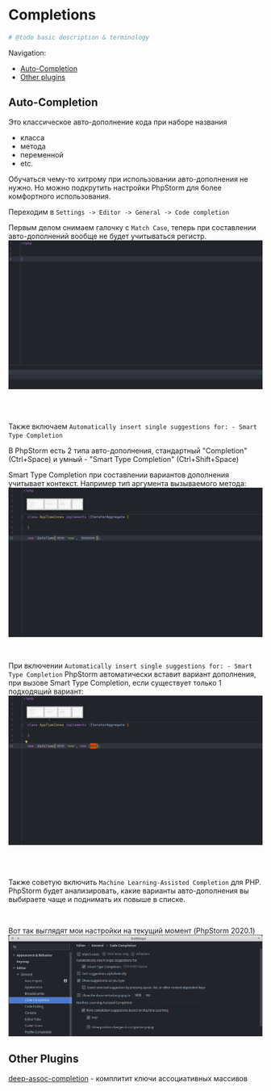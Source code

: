 # Completions
```php
# @todo basic description & terminology 
```
Navigation:
- [Auto-Completion](#auto-completion)
- [Other plugins](#other-plugins)


## Auto-Completion
Это классическое авто-дополнение кода при наборе названия
- класса
- метода
- переменной
- etc.

Обучаться чему-то хитрому при использовании авто-дополнения не нужно. Но можно подкрутить настройки PhpStorm для более комфортного использования.

Переходим в `Settings -> Editor -> General -> Code completion`

Первым делом снимаем галочку с `Match Case`, теперь при составлении авто-дополнений вообще не будет учитываться регистр.
![Case insensitivity example](/Completions/assets/CaseInsensitive.gif)

<br/>
<br/>

Также включаем `Automatically insert single suggestions for: - Smart Type Completion`

В PhpStorm есть 2 типа авто-дополнения, стандартный "Completion" (Ctrl+Space) и умный - "Smart Type Completion" (Ctrl+Shift+Space)

Smart Type Completion при составлении вариантов дополнения учитывает контекст. Например тип аргумента вызываемого метода:  
![Smart Type Completion example](/Completions/assets/SmartTypeCompletion.gif)

<br/>

При включении `Automatically insert single suggestions for: - Smart Type Completion` PhpStorm автоматически вставит вариант дополнения, при вызове Smart Type Completion, если существует только 1 подходящий вариант: 
![Smart Type Completion Insert example](/Completions/assets/SmartTypeCompletionInsert.gif)

<br/>
<br/>

Также советую включить `Machine Learning-Assisted Completion` для PHP. PhpStorm будет анализировать, какие варианты авто-дополнения вы выбираете чаще и поднимать их повыше в списке.

<br/>

Вот так выглядят мои настройки на текущий момент (PhpStorm 2020.1)
![Screenshot of my settings](/Completions/assets/CodeCompletionSettings.png)

## Other Plugins
[deep-assoc-completion](https://plugins.jetbrains.com/plugin/9927-deep-assoc-completion) - комплитит ключи ассоциативных массивов